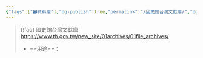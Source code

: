 ```yaml
---
{"tags":["🗃️資料庫"],"dg-publish":true,"permalink":"/國史館台灣文獻庫/","dgPassFrontmatter":true,"created":"2025-05-29T12:23:40.648+08:00","updated":"2025-05-29T12:24:38.826+08:00"}
---
```




> [!faq] 國史館台灣文獻庫 
> https://www.th.gov.tw/new_site/01archives/01file_archives/
> - ==用途==：



